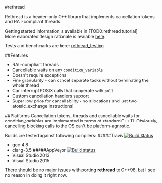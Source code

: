 #rethread

Rethread is a header-only C++ library that implements cancellation tokens and RAII-compliant threads.

Getting started information is available in [TODO:rethread tutorial]  
More elaborated design rationale is avaiable [here](docs/Rationale.md).

Tests and benchmarks are here: [rethread_testing](https://github.com/bo-on-software/rethread_testing)

##Features
* RAII-compliant threads
* Cancellable waits on any `condition_variable`
* Doesn't require exceptions
* Fine granularity - can cancel separate tasks without terminating the whole thread
* Can interrupt POSIX calls that cooperate with `poll`
* Custom cancellation handlers support
* Super low price for cancellability - no allocations and just two atomic_exchange instructions!

##Platforms
Cancellation tokens, threads and cancellable waits for condition_variables are implemented in terms of standard C++11. Obviously, cancelling blocking calls to the OS can't be platform-agnostic.

Builds are tested against following compilers:
#####Travis
[![Build Status](https://travis-ci.org/bo-on-software/rethread_testing.svg?branch=master)](https://travis-ci.org/bo-on-software/rethread_testing)
* gcc-4.8
* clang-3.5
#####AppVeyor
[![Build status](https://ci.appveyor.com/api/projects/status/rknxr8prxtgc6sx5?svg=true)](https://ci.appveyor.com/project/bo-on-software/rethread-testing)
* Visual Studio 2013
* Visual Studio 2015

There should be no major issues with porting **rethread** to C++98, but I see no reason in doing it right now.
